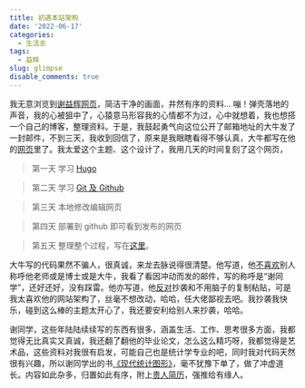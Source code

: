 ```yaml
---
title: 初遇本站架构
date: '2022-06-17'
categories:
  - 生活志
tags:
  - 益辉
slug: glimpse
disable_comments: true
---
```



我无意浏览到[谢益辉网页](https://yihui.org)，简洁干净的画面，井然有序的资料... 嘣！弹壳落地的声音，我的心被狙中了，心猿意马形容我的心情都不为过，心中就想着，我也想搭一个自己的博客，整理资料。于是，我鼓起勇气向这位公开了邮箱地址的大牛发了一封邮件，不到三天，我收到回信了，原来是我眼瞎看得不够认真，大牛都写在他的[网页](https://yihui.org/cn/about/)里了。我太爱这个主题、这个设计了，我用几天的时间复刻了这个网页，

> 第一天 学习 [Hugo](https://www.gohugo.cn)

>  第二天 学习 [Git 及 Github](https://gitcode.net/courses/detail/1/l)

>  第三天 本地修改编辑网页

>  第四天 部署到 github 即可看到发布的网页

>  第五天 整理整个过程，写在[这里](https://blog.csdn.net/JTang1995/article/details/125365545?spm=1001.2014.3001.5501)。

大牛写的代码果然不骗人，很真诚，来龙去脉说得很清楚。他写道，他[不喜欢](https://yihui.org/cn/about/)别人称呼他老师或是博士或是大牛，我看了看因冲动而发的邮件，写的称呼是“谢同学”，还好还好，没有踩雷。他亦写道，他[反对](https://yihui.org/cn/about/)抄袭和不用脑子的复制粘贴，可是我太喜欢他的网站架构了，丝毫不想改动，哈哈，任大佬鄙视去吧。我抄袭我快乐，碰到这么棒的主题太开心了，我还要安利给别人来抄袭，哈哈。

谢同学，这些年陆陆续续写的东西有很多，涵盖生活、工作、思考很多方面，我都觉得无比真实又真诚，我还翻了翻他的毕业论文，怎么这么精巧呀，我都觉得是艺术品，这些资料对我很有启发，可能自己也是统计学专业的吧，同时我对代码天然很有兴趣，所以谢同学出的书[《现代统计图形》](https://cosx.org/2021/08/msg-preface/#fnref:10)，毫不犹豫下单了，做了冲虚道长。内容如此杂多，归置如此有序，附上[贵人简历](https://yihui.org/cn/vitae/)，强推给有缘人。
